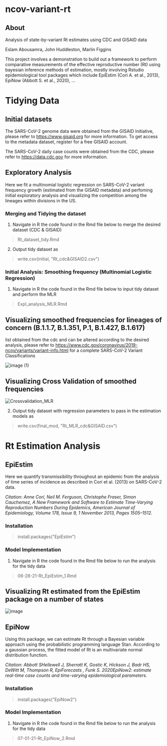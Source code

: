 # ncov-variant-rt
## About
Analysis of state-by-variant Rt estimates using CDC and GISAID data

Eslam Abousamra, John Huddleston, Marlin Figgins

This project involves a demonstration to build out a framework to perform comparative measurements of the effective reproductive number (Rt) using bayesian inference methods of estimation, mostly involving Rstudio epidemiological tool packages which include EpiEstim (Cori A. et al., 2013), EpiNow (Abbott S. et al., 2020), ...

# Tidying Data

## Initial datasets

The SARS-CoV-2 genome data were obtained from the GISAID Initiative, please refer to https://www.gisaid.org for more information. To get access to the metadata dataset, register for a free GISAID account.

The SARS-CoV-2 daily case counts were obtained from the CDC, please refer to https://data.cdc.gov for more information.













## Exploratory Analysis

Here we fit a multinomial logistic regression on SARS-CoV-2 variant frequency growth (estimated from the GISAID metadata) and perfoming initial exploratory analysis and visualizing the competition among the lineages within divisions in the US. 

### Merging and Tidying the dataset 

1. Navigate in R the code found in the Rmd file below to merge the desired dataset (CDC & GISAID)

> Rt_dataset_tidy.Rmd


2. Output tidy dataset as

> write.csv(initial, "Rt_cdc&GISAID2.csv")


### Initial Analysis: Smoothing frequency (Multinomial Logistic Regression)

1. Navigate in R the code found in the Rmd file below to input tidy dataset and perform the MLR 


> Expl_analysis_MLR.Rmd

## Visualizing smoothed frequencies for lineages of concern (B.1.1.7, B.1.351, P.1, B.1.427, B.1.617)
list obtained from the cdc and can be altered according to the desired analysis, please refer to https://www.cdc.gov/coronavirus/2019-ncov/variants/variant-info.html for a complete SARS-CoV-2 Variant Classifications

![image (1)](https://user-images.githubusercontent.com/84752326/126689366-9e6ede20-dc2c-46a2-ab1a-9c0f055148c3.png)



## Visualizing Cross Validation of smoothed frequencies 

![Crossvalidation_MLR](https://user-images.githubusercontent.com/84752326/125874392-c0eb66c8-c9ea-4655-8806-f2f8698f64bb.png)







2. Output tidy dataset with regression parameters to pass in the estimation models as

> write.csv(final_mod, "Rt_MLR_cdc&GISAID.csv")










# Rt Estimation Analysis

## EpiEstim

Here we quantify transmissibility throughout an epidemic from the analysis of time series of incidence as described in Cori et al. (2013) on SARS-CoV-2 data.

*Citation: Anne Cori, Neil M. Ferguson, Christophe Fraser, Simon Cauchemez, A New Framework and Software to Estimate Time-Varying Reproduction Numbers During Epidemics, American Journal of Epidemiology, Volume 178, Issue 9, 1 November 2013, Pages 1505–1512.*

### Installation

> install.packages("EpiEstim")


### Model Implementation

1. Navigate in R the code found in the Rmd file below to run the analysis for the tidy data

> 06-28-21-Rt_EpiEstim_1.Rmd




## Visualizing Rt estimated from the EpiEstim package on a number of states 

![image](https://user-images.githubusercontent.com/84752326/126689309-1df4a85a-07f6-4f14-ba68-eaeec985971e.png)


















## EpiNow

Using this package, we can estimate Rt through a Bayesian variable approach using the probabilistic programming language Stan. According to a gaussian process, the fitted model of Rt is an multivariate normal distribution function. 

*Citation: Abbott SHellewell J, Sherratt K, Gostic K, Hickson J, Badr HS, DeWitt M, Thompson R, EpiForecasts , Funk S. 2020EpiNow2: estimate real-time case counts and time-varying epidemiological parameters.*


### Installation

> install.packages("EpiNow2")

### Model Implementation

1. Navigate in R the code found in the Rmd file below to run the analysis for the tidy data

> 07-01-21-Rt_EpiNow_2.Rmd 

























